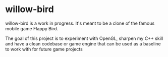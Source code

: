 # willow-bird

willow-bird is a work in progress. It's meant to be a clone of the famous mobile game Flappy Bird. 

The goal of this project is to experiment with OpenGL, sharpen my C++ skill and have a clean codebase or game engine that can be used
as a baseline to work with for future game projects

